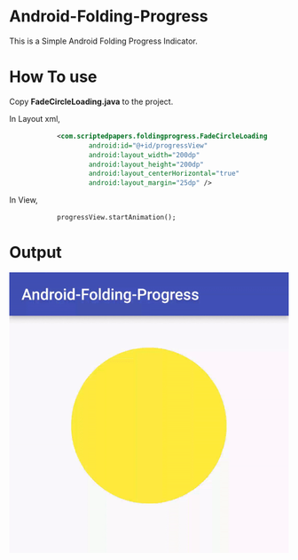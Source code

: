 # **Android-Folding-Progress**
This is a Simple Android Folding Progress Indicator.


# **How To use**
Copy **FadeCircleLoading.java** to the project.

In Layout xml,
```xml
            <com.scriptedpapers.foldingprogress.FadeCircleLoading
                    android:id="@+id/progressView"
                    android:layout_width="200dp"
                    android:layout_height="200dp"
                    android:layout_centerHorizontal="true"
                    android:layout_margin="25dp" />
```

In View,
```
            progressView.startAnimation();
```

# **Output**
![alt tag](https://github.com/maheswaranapk/Android-Folding-Progress/blob/master/demo/demo.gif)

